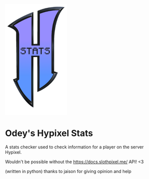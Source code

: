 <img height=360 width=200  src=logo.png>

# Odey's Hypixel Stats

A stats checker used to check information for a player on the server Hypixel.

Wouldn't be possible without the https://docs.slothpixel.me/ API! <3

(written in python)
thanks to jaison for giving opinion and help

